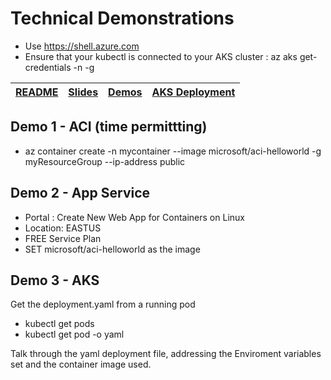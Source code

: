 # Technical Demonstrations

* Use https://shell.azure.com 
* Ensure that your kubectl is connected to your AKS cluster : az aks get-credentials -n <aks-name> -g <resource-group>

| [README](/afun60/README.md) | [Slides](/afun60/slides/README.md) | [Demos](/afun60/demos/README.md) | [AKS Deployment](/afun60/aks/README.md) | 
|--------|-------|------------|-----------|

## Demo 1 - ACI (time permittting)

* az container create -n mycontainer --image microsoft/aci-helloworld -g myResourceGroup --ip-address public

## Demo 2 - App Service

* Portal : Create New Web App for Containers on Linux
* Location: EASTUS
* FREE Service Plan
* SET microsoft/aci-helloworld as the image

## Demo 3 - AKS

Get the deployment.yaml from a running pod

* kubectl get pods
* kubectl get pod <insert-2nd-to-last-pod-name-here> -o yaml 

Talk through the yaml deployment file, addressing the Enviroment variables set and the container image used.

